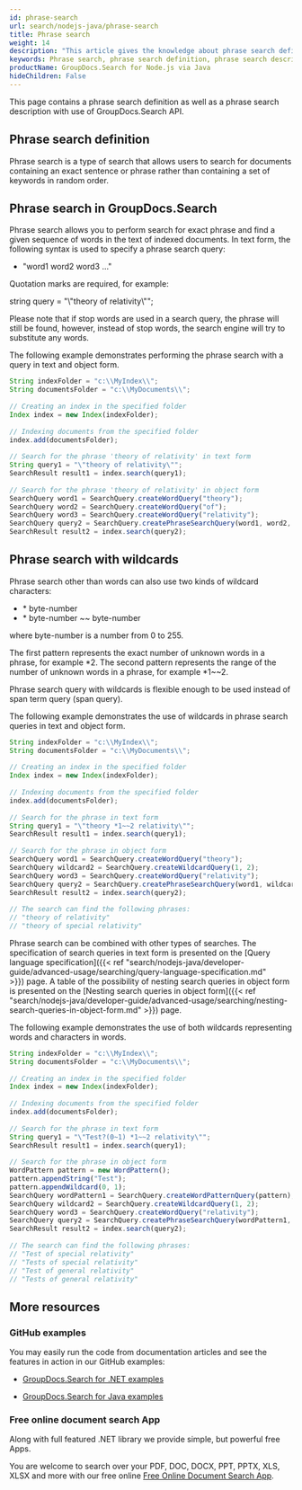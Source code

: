 ```yaml
---
id: phrase-search
url: search/nodejs-java/phrase-search
title: Phrase search
weight: 14
description: "This article gives the knowledge about phrase search definition as well as a phrase search description using Java search API."
keywords: Phrase search, phrase search definition, phrase search description
productName: GroupDocs.Search for Node.js via Java
hideChildren: False
---
```

This page contains a phrase search definition as well as a phrase search description with use of GroupDocs.Search API.

## Phrase search definition

Phrase search is a type of search that allows users to search for documents containing an exact sentence or phrase rather than containing a set of keywords in random order.

## Phrase search in GroupDocs.Search

Phrase search allows you to perform search for exact phrase and find a given sequence of words in the text of indexed documents. In text form, the following syntax is used to specify a phrase search query:

*   "word1 word2 word3 ..."

Quotation marks are required, for example:

string query = "\\"theory of relativity\\"";

Please note that if stop words are used in a search query, the phrase will still be found, however, instead of stop words, the search engine will try to substitute any words.

The following example demonstrates performing the phrase search with a query in text and object form.

```javascript
String indexFolder = "c:\\MyIndex\\";
String documentsFolder = "c:\\MyDocuments\\";
 
// Creating an index in the specified folder
Index index = new Index(indexFolder);
 
// Indexing documents from the specified folder
index.add(documentsFolder);
 
// Search for the phrase 'theory of relativity' in text form
String query1 = "\"theory of relativity\"";
SearchResult result1 = index.search(query1);
 
// Search for the phrase 'theory of relativity' in object form
SearchQuery word1 = SearchQuery.createWordQuery("theory");
SearchQuery word2 = SearchQuery.createWordQuery("of");
SearchQuery word3 = SearchQuery.createWordQuery("relativity");
SearchQuery query2 = SearchQuery.createPhraseSearchQuery(word1, word2, word3);
SearchResult result2 = index.search(query2);
```

## Phrase search with wildcards

Phrase search other than words can also use two kinds of wildcard characters:

*   \* byte-number
*   \* byte-number ~~ byte-number

where byte-number is a number from 0 to 255.

The first pattern represents the exact number of unknown words in a phrase, for example \*2. The second pattern represents the range of the number of unknown words in a phrase, for example \*1~~2.

Phrase search query with wildcards is flexible enough to be used instead of span term query (span query).

The following example demonstrates the use of wildcards in phrase search queries in text and object form.

```javascript
String indexFolder = "c:\\MyIndex\\";
String documentsFolder = "c:\\MyDocuments\\";
 
// Creating an index in the specified folder
Index index = new Index(indexFolder);
 
// Indexing documents from the specified folder
index.add(documentsFolder);
 
// Search for the phrase in text form
String query1 = "\"theory *1~~2 relativity\"";
SearchResult result1 = index.search(query1);
 
// Search for the phrase in object form
SearchQuery word1 = SearchQuery.createWordQuery("theory");
SearchQuery wildcard2 = SearchQuery.createWildcardQuery(1, 2);
SearchQuery word3 = SearchQuery.createWordQuery("relativity");
SearchQuery query2 = SearchQuery.createPhraseSearchQuery(word1, wildcard2, word3);
SearchResult result2 = index.search(query2);
 
// The search can find the following phrases:
// "theory of relativity"
// "theory of special relativity"
```

Phrase search can be combined with other types of searches. The specification of search queries in text form is presented on the [Query language specification]({{< ref "search/nodejs-java/developer-guide/advanced-usage/searching/query-language-specification.md" >}}) page. A table of the possibility of nesting search queries in object form is presented on the [Nesting search queries in object form]({{< ref "search/nodejs-java/developer-guide/advanced-usage/searching/nesting-search-queries-in-object-form.md" >}}) page.

The following example demonstrates the use of both wildcards representing words and characters in words.

```javascript
String indexFolder = "c:\\MyIndex\\";
String documentsFolder = "c:\\MyDocuments\\";
 
// Creating an index in the specified folder
Index index = new Index(indexFolder);
 
// Indexing documents from the specified folder
index.add(documentsFolder);
 
// Search for the phrase in text form
String query1 = "\"Test?(0~1) *1~~2 relativity\"";
SearchResult result1 = index.search(query1);
 
// Search for the phrase in object form
WordPattern pattern = new WordPattern();
pattern.appendString("Test");
pattern.appendWildcard(0, 1);
SearchQuery wordPattern1 = SearchQuery.createWordPatternQuery(pattern);
SearchQuery wildcard2 = SearchQuery.createWildcardQuery(1, 2);
SearchQuery word3 = SearchQuery.createWordQuery("relativity");
SearchQuery query2 = SearchQuery.createPhraseSearchQuery(wordPattern1, wildcard2, word3);
SearchResult result2 = index.search(query2);
 
// The search can find the following phrases:
// "Test of special relativity"
// "Tests of special relativity"
// "Test of general relativity"
// "Tests of general relativity"
```

## More resources

### GitHub examples

You may easily run the code from documentation articles and see the features in action in our GitHub examples:

*   [GroupDocs.Search for .NET examples](https://github.com/groupdocs-search/GroupDocs.Search-for-.NET)
    
*   [GroupDocs.Search for Java examples](https://github.com/groupdocs-search/GroupDocs.Search-for-Java)
    

### Free online document search App

Along with full featured .NET library we provide simple, but powerful free Apps.

You are welcome to search over your PDF, DOC, DOCX, PPT, PPTX, XLS, XLSX and more with our free online [Free Online Document Search App](https://products.groupdocs.app/search).
